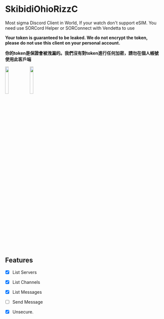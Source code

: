 # SkibidiOhioRizzC
Most sigma Discord Client in World, If your watch don't support eSIM. You need use SORCord Helper or SORConnect with Vendetta to use 

**Your token is guaranteed to be leaked. We do not encrypt the token, please do not use this client on your personal account.**

**你的token是保證會被洩漏的。我們沒有對token進行任何加密，請勿在個人帳號使用此客戶端**

<img src="https://github.com/user-attachments/assets/14415121-4c4d-4290-b802-71f3e19592cf" width="15%"></img> <img src="https://github.com/user-attachments/assets/24f3d8f4-0f3c-4432-9c59-4cade0ed08f4" width="15%"></img> 
## Features 
- [x] List Servers
- [x] List Channels
- [x] List Messages
- [ ] Send Message
- [x] Unsecure.
 
